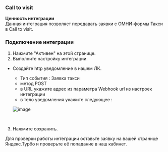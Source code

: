 ### Call to visit <br />

**Ценность интеграции**  <br />
Данная интеграция позволяет передавать заявки с ОМНИ-формы Такси в Call to visit.<br />  

 
### Подключение интеграции <br />    

1. Нажмите "Активен" на этой странице.<br />
2. Выполните настройку интеграции. <br />

- Создайте http уведомление в нашем ЛК.  <br />
    - Тип события : Заявка такси
    - метод POST
    - в URL укажите адрес из параметра Webhook url из настроек интеграции
    - в тело уведомления укажите следующее :
      


  ![image](yt_1.gif)
  
<br />

3. Нажмите сохранить.   <br />

Для проверки работы интеграции оставьте заявку на вашей странице Яндекс.Турбо и проверьте её попадание в наш кабинет.  
